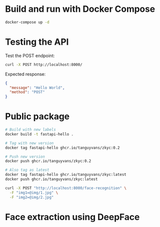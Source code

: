 # Build and run with Docker Compose

```bash
docker-compose up -d
```

# Testing the API

Test the POST endpoint:

```bash
curl -X POST http://localhost:8000/
```

Expected response:

```json
{
  "message": "Hello World",
  "method": "POST"
}
```

# Public package

```bash
# Build with new labels
docker build -t fastapi-hello .

# Tag with new version
docker tag fastapi-hello ghcr.io/tanguyvans/zkyc:0.2

# Push new version
docker push ghcr.io/tanguyvans/zkyc:0.2

# Also tag as latest
docker tag fastapi-hello ghcr.io/tanguyvans/zkyc:latest
docker push ghcr.io/tanguyvans/zkyc:latest
```

```bash
curl -X POST "http://localhost:8000/face-recognition" \
  -F "img1=@img/1.jpg" \
  -F "img2=@img/2.jpg"
```

# Face extraction using DeepFace
